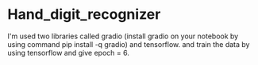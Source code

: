 # Hand_digit_recognizer
I'm used two libraries called gradio (install gradio on your notebook by using command pip install -q gradio) and tensorflow. and train the data by using tensorflow and give epoch = 6.
